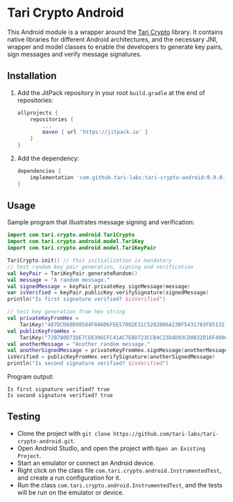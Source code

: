 # Tari Crypto Android

This Android module is a wrapper around the [Tari Crypto](https://github.com/tari-project/tari-crypto) library. It contains native libraries for different Android architectures, and the necessary JNI, wrapper and model classes to enable the developers to generate key pairs, sign messages and verify message signatures.

## Installation

1. Add the JitPack repository in your root `build.gradle` at the end of repositories:

	```gradle
	allprojects {
		repositories {
			...
			maven { url 'https://jitpack.io' }
		}
	}
	```

2. Add the dependency:

	```gradle
	dependencies {
		implementation 'com.github.tari-labs:tari-crypto-android:0.9.0.1'
	}
	```

## Usage

Sample program that illustrates message signing and verification:

```kotlin
import com.tari.crypto.android.TariCrypto
import com.tari.crypto.android.model.TariKey
import com.tari.crypto.android.model.TariKeyPair

TariCrypto.init() // this initialization is mandatory
// test random key pair generation, signing and verification
val keyPair = TariKeyPair.generateRandom()
val message = "A random message."
val signedMessage = keyPair.privateKey.signMessage(message)
var isVerified = keyPair.publicKey.verifySignature(signedMessage)
println("Is first signature verified? $isVerified")

// test key generation from hex string
val privateKeyFromHex =
    TariKey("487DCD68D98584F046D6FEE57002E31C52828D6A23BF5431783F851311967C00")
val publicKeyFromHex =
    TariKey("72B780D73DE7CE6396CFC41AC7E8D723CCB4C23D4D93CD0B32D16F4800A1DA1A")
val anotherMessage = "Another random message."
val anotherSignedMessage = privateKeyFromHex.signMessage(anotherMessage)
isVerified = publicKeyFromHex.verifySignature(anotherSignedMessage)
println("Is second signature verified? $isVerified")
```

Program output:

```
Is first signature verified? true
Is second signature verified? true
```

## Testing

- Clone the project with `git clone https://github.com/tari-labs/tari-crypto-android.git`.
- Open Android Studio, and open the project with `Open an Existing Project`.
- Start an emulator or connect an Android device.
- Right click on the class file `com.tari.crypto.android.InstrumentedTest`, and create a run configuration for it.
- Run the class `com.tari.crypto.android.InstrumentedTest`, and the tests will be run on the emulator or device.